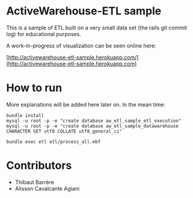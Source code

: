 # ActiveWarehouse-ETL sample

This is a sample of ETL built on a very small data set (the rails git commit log) for educational purposes.

A work-in-progress of visualization can be seen online here:

[http://activewarehouse-etl-sample.herokuapp.com/](http://activewarehouse-etl-sample.herokuapp.com)

# How to run

More explanations will be added here later on. In the mean time:

    bundle install
    mysql -u root -p -e "create database aw_etl_sample_etl_execution"
    mysql -u root -p -e "create database aw_etl_sample_datawarehouse CHARACTER SET utf8 COLLATE utf8_general_ci"
    
    bundle exec etl etl/process_all.ebf

# Contributors

* Thibaut Barrère
* Alisson Cavalcante Agiani